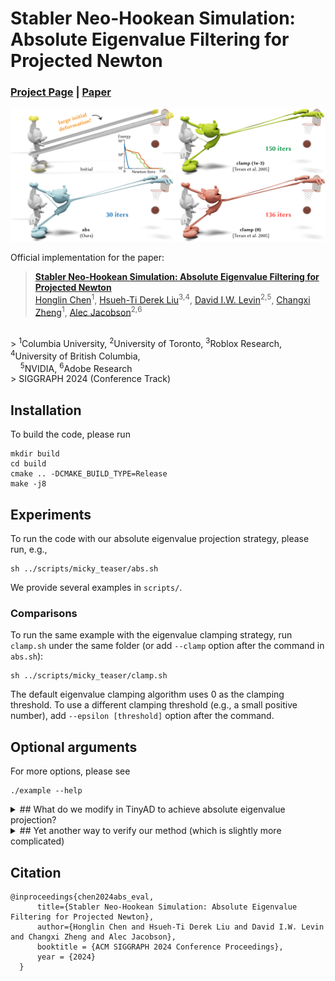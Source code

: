 # Stabler Neo-Hookean Simulation: <br> Absolute Eigenvalue Filtering for Projected Newton

### [Project Page](https://www.cs.columbia.edu/cg/local-deformation/)  | [Paper](http://www.cs.columbia.edu/cg/abs-eval/paper_low_res.pdf)

<img src="https://github.com/honglin-c/abs-eval/blob/main/.github/images/teaser.png" width="800">

Official implementation for the paper:
> **[Stabler Neo-Hookean Simulation: Absolute Eigenvalue Filtering for Projected Newton](https://www.cs.columbia.edu/cg/local-deformation/)**  
> [Honglin Chen](https://www.cs.columbia.edu/~honglinchen/)<sup>1</sup>, 
[Hsueh-Ti Derek Liu](https://www.dgp.toronto.edu/~hsuehtil/)<sup>3,</sup><sup>4</sup>, 
[David I.W. Levin](http://www.cs.toronto.edu/~diwlevin/)<sup>2,</sup><sup>5</sup>, 
[Changxi Zheng](http://www.cs.columbia.edu/~cxz/)<sup>1</sup>, 
[Alec Jacobson](https://www.cs.toronto.edu/~jacobson/)<sup>2,</sup><sup>6</sup>
<br>
> <sup>1</sup>Columbia University, 
<sup>2</sup>University of Toronto,  
<sup>3</sup>Roblox Research, 
<sup>4</sup>University of British Columbia, 
<br> 
&nbsp; &nbsp; <sup>5</sup>NVIDIA,
<sup>6</sup>Adobe Research
<br>
> SIGGRAPH 2024 (Conference Track)


## Installation
To build the code, please run
```
mkdir build
cd build
cmake .. -DCMAKE_BUILD_TYPE=Release
make -j8
```

## Experiments

To run the code with our absolute eigenvalue projection strategy, please run, e.g.,
```
sh ../scripts/micky_teaser/abs.sh
```
We provide several examples in `scripts/`. 

### Comparisons
To run the same example with the eigenvalue clamping strategy, run `clamp.sh` under the same folder (or add `--clamp` option after the command in `abs.sh`):
```
sh ../scripts/micky_teaser/clamp.sh
```
The default eigenvalue clamping algorithm uses 0 as the clamping threshold. To use a different clamping threshold (e.g., a small positive number), add `--epsilon [threshold]` option after the command. 

## Optional arguments

For more options, please see
```
./example --help
```

<details>
<summary>
## What do we modify in TinyAD to achieve absolute eigenvalue projection?
</summary>

We clone TinyAD (https://github.com/patr-schm/TinyAD/blob/29417031c185b6dc27b6d4b684550d844459b735D) to the project folder,
then comment out and change [lines 71-75 in `TinyAD/include/TinyAD/Utils/HessianProjection.hh`]([https://github.com/patr-schm/TinyAD/blob/29417031c185b6dc27b6d4b684550d844459b735/include/TinyAD/Utils/HessianProjection.hh#L71-L75]) to:
```
  if (_eigenvalue_eps < 0) {
      // project to absolute value if the eigenvalue threshold is less than 0
      if (D(i, i) < 0)
      {
          D(i, i) = -D(i, i);
          all_positive = false;
      }
  }
  else {
      // project to epsilon otherwise
      if (D(i, i) < _eigenvalue_eps)
      {
          D(i, i) = _eigenvalue_eps;
          all_positive = false;
      }
  }
```
So we project to absolute value if the eigenvalue threshold is less than 0, and to a small value epsilon (e.g., 0 or 1e-3) otherwise.

</details>

<details>
<summary>
## Yet another way to verify our method (which is slightly more complicated)
</summary>

1. Git clone [Hobak](https://github.com/theodorekim/HOBAKv1/blob/8420c51b795735d8fb912e0f8810f935d96fb636) in a different folder.

2. Change [lines 139-141](https://github.com/theodorekim/HOBAKv1/blob/8420c51b795735d8fb912e0f8810f935d96fb636/src/Hyperelastic/Volume/SNH.cpp#L139-L141) in `src/Hyperelastic/Volume/SNH.cpp` to:
```
  for (int i = 0; i < 9; i++)
      if (eigenvalues(i) < 0.0)
          eigenvalues(i) = -eigenvalues(i);  
```

3. Change line 54 in `src/Scenes/QUASISTATIC_STRETCH.h` to:
```
  _hyperelastic = new VOLUME::SNH(1.0, 100.0);
```
So we increase the Poisson's ratio to roughly 0.495.

3. Change lines 80-84 in `src/Scenes/QUASISTATIC_STRETCH.h` to:
```
  if (_frameNumber < 1)
  {
    _kinematicShapes[0]->translation()[2] -= 0.5;
    return;
  }
```
So we create a large initial deformation (feel free to try an even larger deformation).

4. Uncomment [line 287](https://github.com/theodorekim/HOBAKv1/blob/8420c51b795735d8fb912e0f8810f935d96fb636/projects/simulateScene/simulateScene.cpp#L287) in `projects/simulateScene/simulateScene.cpp` to choose the quasistatic test:
```
  scene = new QUASISTATIC_STRETCH();
```

5. Run `make mac` or `make linux` to run the test (see HOBAK's readme).

* Note: HOBAK doesn't include a line search but our method seems to often work fine without one.

</details>

## Citation
```
@inproceedings{chen2024abs_eval,
      title={Stabler Neo-Hookean Simulation: Absolute Eigenvalue Filtering for Projected Newton},
      author={Honglin Chen and Hsueh-Ti Derek Liu and David I.W. Levin and Changxi Zheng and Alec Jacobson},
      booktitle = {ACM SIGGRAPH 2024 Conference Proceedings},
      year = {2024}
  }
```